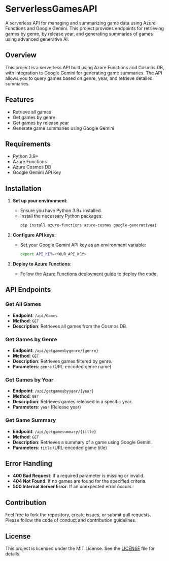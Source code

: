 # ServerlessGamesAPI
A serverless API for managing and summarizing game data using Azure Functions and Google Gemini. This project provides endpoints for retrieving games by genre, by release year, and generating summaries of games using advanced generative AI.

## Overview

This project is a serverless API built using Azure Functions and Cosmos DB, with integration to Google Gemini for generating game summaries. The API allows you to query games based on genre, year, and retrieve detailed summaries.

## Features

- Retrieve all games
- Get games by genre
- Get games by release year
- Generate game summaries using Google Gemini

## Requirements

- Python 3.9+
- Azure Functions
- Azure Cosmos DB
- Google Gemini API Key

## Installation

1. **Set up your environment**:
   - Ensure you have Python 3.9+ installed.
   - Install the necessary Python packages:
     ```bash
     pip install azure-functions azure-cosmos google-generativeai
     ```

2. **Configure API keys**:
   - Set your Google Gemini API key as an environment variable:
     ```bash
     export API_KEY=<YOUR_API_KEY>
     ```

3. **Deploy to Azure Functions**:
   - Follow the [Azure Functions deployment guide](https://docs.microsoft.com/en-us/azure/azure-functions/functions-deployment-technologies) to deploy the code.

## API Endpoints

### Get All Games

- **Endpoint**: `/api/Games`
- **Method**: `GET`
- **Description**: Retrieves all games from the Cosmos DB.

### Get Games by Genre

- **Endpoint**: `/api/getgamesbygenre/{genre}`
- **Method**: `GET`
- **Description**: Retrieves games filtered by genre.
- **Parameters**: `genre` (URL-encoded genre name)

### Get Games by Year

- **Endpoint**: `/api/getgamesbyyear/{year}`
- **Method**: `GET`
- **Description**: Retrieves games released in a specific year.
- **Parameters**: `year` (Release year)

### Get Game Summary

- **Endpoint**: `/api/getgamesummary/{title}`
- **Method**: `GET`
- **Description**: Retrieves a summary of a game using Google Gemini.
- **Parameters**: `title` (URL-encoded game title)

## Error Handling

- **400 Bad Request**: If a required parameter is missing or invalid.
- **404 Not Found**: If no games are found for the specified criteria.
- **500 Internal Server Error**: If an unexpected error occurs.

## Contribution

Feel free to fork the repository, create issues, or submit pull requests. Please follow the code of conduct and contribution guidelines.

## License

This project is licensed under the MIT License. See the [LICENSE](LICENSE) file for details.

